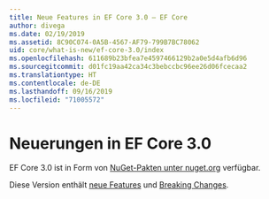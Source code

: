 ```yaml
---
title: Neue Features in EF Core 3.0 – EF Core
author: divega
ms.date: 02/19/2019
ms.assetid: 8C90C074-0A5B-4567-AF79-799B7BC78062
uid: core/what-is-new/ef-core-3.0/index
ms.openlocfilehash: 611689b23bfea7e4597466129b2a0e5d4afb6d96
ms.sourcegitcommit: d01fc19aa42ca34c3bebccbc96ee26d06fcecaa2
ms.translationtype: HT
ms.contentlocale: de-DE
ms.lasthandoff: 09/16/2019
ms.locfileid: "71005572"
---
```

# <a name="what-is-new-in-ef-core-30"></a>Neuerungen in EF Core 3.0

EF Core 3.0 ist in Form von [NuGet-Pakten unter nuget.org](https://www.nuget.org/packages/Microsoft.EntityFrameworkCore/) verfügbar. 

Diese Version enthält [neue Features](xref:core/what-is-new/ef-core-3.0/features) und [Breaking Changes](xref:core/what-is-new/ef-core-3.0/breaking-changes). 

